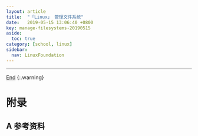 ```yaml
---
layout: article
title:  "「Linux」 管理文件系统"
date:   2019-05-15 13:06:40 +0800
key: manage-filesystems-20190515
aside:
  toc: true
category: [school, linux]
sidebar:
  nav: LinuxFoundation
---
```

<span id="head"></span>

<!--more-->




-------------------  
[End](#head)
{:.warning}  


# 附录
## A 参考资料
